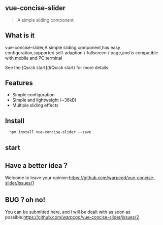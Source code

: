 ## vue-concise-slider

> A simple sliding component

## What is it

vue-concise-slider,A simple sliding component,has easy configuration,supported self-adaption / fullscreen / page,and is compatible with mobile and PC terminal

See the [Quick start](#Quick start) for more details

## Features

* Simple configuration
* Simple and lightweight (~36kB)
* Multiple sliding effects

## Install

```html
  npm install vue-concise-slider --save
```

## start

<vuep template="#example"></vuep>


## Have a better idea？
Welcome to leave your opinion:https://github.com/warpcgd/vue-concise-slider/issues/1

## BUG？oh no!
You can be submitted here, and i will be dealt with as soon as possible:https://github.com/warpcgd/vue-concise-slider/issues/2



<script v-pre type="text/x-template" id="example">
  <template>
      <slider :pages="pages" :sliderinit="sliderinit">
      <!-- slot  -->
      </slider>
  </template>

  <script>
    // import slider from 'vue-concise-slider'
    import slider from 'module.js'
    // export default
    module.exports = {
         components: {
              slider
         },
         data () {
            return {
              //image list
              pages:[
                {
                  html: 'slide1',
                  style:{
                   'background': '#1bbc9b'
                  }
                },
                {
                 html: 'slide2',
                 style:{
                    background:'#4bbfc3'
                  }
                },
                {
                  html: 'slide3',
                  style:{
                    background:'#333'
                  },
                }
              ],
              //Sliding configuration
              sliderinit: {
                currentPage: 0,
                thresholdDistance: 100,
                thresholdTime: 300,
                loop:true,
                infinite:1,
                slidesToScroll:1,
                direction:'horizontal',
                autoplay:0
              }
            }
         }
    }
  </script>
</script>
